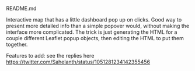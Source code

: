 README.md

Interactive map that has a little dashboard pop up on clicks. Good way to present more detailed
info than a simple popover would, without making the interface more complicated.
The trick is just generating the HTML for a couple different Leaflet popup objects, then editing the
HTML to put them together. 

Features to add: see the replies here https://twitter.com/Sahelanth/status/1051281234142355456